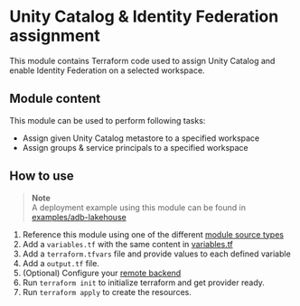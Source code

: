 # Unity Catalog & Identity Federation assignment

This module contains Terraform code used to assign Unity Catalog and enable Identity Federation on a selected workspace.

## Module content

This module can be used to perform following tasks:

* Assign given Unity Catalog metastore to a specified workspace
* Assign groups & service principals to a specified workspace

## How to use

> **Note**  
> A deployment example using this module can be found in [examples/adb-lakehouse](../../examples/adb-lakehouse)

1. Reference this module using one of the different [module source types](https://developer.hashicorp.com/terraform/language/modules/sources)
2. Add a `variables.tf` with the same content in [variables.tf](variables.tf)
3. Add a `terraform.tfvars` file and provide values to each defined variable
4. Add a `output.tf` file.
5. (Optional) Configure your [remote backend](https://developer.hashicorp.com/terraform/language/settings/backends/azurerm)
6. Run `terraform init` to initialize terraform and get provider ready.
7. Run `terraform apply` to create the resources.
